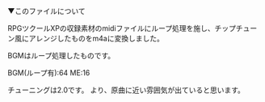 ▼このファイルについて

RPGツクールXPの収録素材のmidiファイルにループ処理を施し、チップチューン風にアレンジしたものをm4aに変換しました。

BGMはループ処理したものです。

BGM(ループ有):64
ME:16

チューニングは2.0です。
より、原曲に近い雰囲気が出ていると思います。